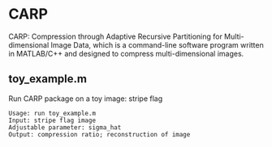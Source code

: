 # CARP
CARP: Compression through Adaptive Recursive Partitioning for Multi-dimensional Image Data, which is a 
command-line software program written in MATLAB/C++ and designed to
compress multi-dimensional images.



## toy_example.m
Run CARP package on a toy image: stripe flag
```
Usage: run toy_example.m
Input: stripe flag image
Adjustable parameter: sigma_hat
Output: compression ratio; reconstruction of image
```
